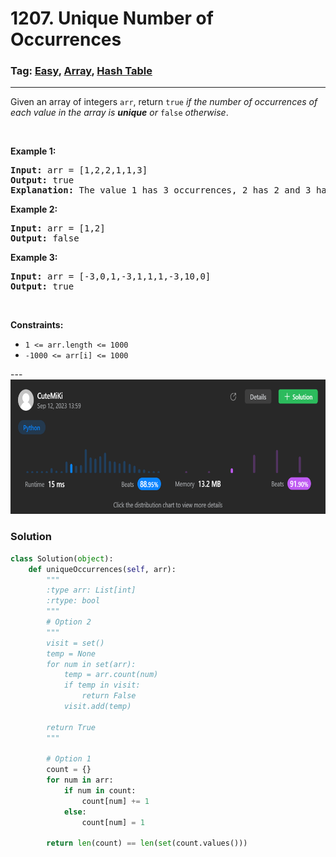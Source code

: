 # 1207. Unique Number of Occurrences
### Tag: [Easy](https://github.com/TheOnlyMiki/LeetCode-For-Fun/tree/main#easy-level), [Array](https://github.com/TheOnlyMiki/LeetCode-For-Fun/tree/main#array), [Hash Table](https://github.com/TheOnlyMiki/LeetCode-For-Fun/tree/main#hash-table)
---
<div class="px-5 pt-4"><div class="flex"></div><div class="xFUwe" data-track-load="description_content"><p>Given an array of integers <code>arr</code>, return <code>true</code> <em>if the number of occurrences of each value in the array is <strong>unique</strong> or </em><code>false</code><em> otherwise</em>.</p>

<p>&nbsp;</p>
<p><strong class="example">Example 1:</strong></p>

<pre><strong>Input:</strong> arr = [1,2,2,1,1,3]
<strong>Output:</strong> true
<strong>Explanation:</strong>&nbsp;The value 1 has 3 occurrences, 2 has 2 and 3 has 1. No two values have the same number of occurrences.</pre>

<p><strong class="example">Example 2:</strong></p>

<pre><strong>Input:</strong> arr = [1,2]
<strong>Output:</strong> false
</pre>

<p><strong class="example">Example 3:</strong></p>

<pre><strong>Input:</strong> arr = [-3,0,1,-3,1,1,1,-3,10,0]
<strong>Output:</strong> true
</pre>

<p>&nbsp;</p>
<p><strong>Constraints:</strong></p>

<ul>
	<li><code>1 &lt;= arr.length &lt;= 1000</code></li>
	<li><code>-1000 &lt;= arr[i] &lt;= 1000</code></li>
</ul>
</div></div>
---
<img src="Submit.png" width="700" height="215" />

### Solution

```python
class Solution(object):
    def uniqueOccurrences(self, arr):
        """
        :type arr: List[int]
        :rtype: bool
        """
        # Option 2
        """
        visit = set()
        temp = None
        for num in set(arr):
            temp = arr.count(num)
            if temp in visit:
                return False
            visit.add(temp)

        return True
        """

        # Option 1
        count = {}
        for num in arr:
            if num in count:
                count[num] += 1
            else:
                count[num] = 1

        return len(count) == len(set(count.values()))
```
